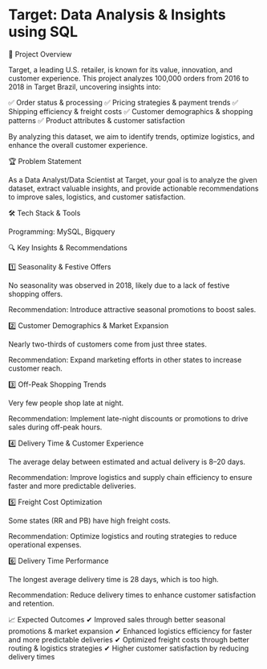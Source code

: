 # Target: Data Analysis & Insights using SQL

📌 Project Overview

Target, a leading U.S. retailer, is known for its value, innovation, and customer experience. This project analyzes 100,000 orders from 2016 to 2018 in Target Brazil, uncovering insights into:

✅ Order status & processing
✅ Pricing strategies & payment trends
✅ Shipping efficiency & freight costs
✅ Customer demographics & shopping patterns
✅ Product attributes & customer satisfaction

By analyzing this dataset, we aim to identify trends, optimize logistics, and enhance the overall customer experience.

🏆 Problem Statement

As a Data Analyst/Data Scientist at Target, your goal is to analyze the given dataset, extract valuable insights, and provide actionable recommendations to improve sales, logistics, and customer satisfaction.

🛠️ Tech Stack & Tools

Programming: MySQL, Bigquery

🔍 Key Insights & Recommendations

1️⃣ Seasonality & Festive Offers

No seasonality was observed in 2018, likely due to a lack of festive shopping offers.

Recommendation: Introduce attractive seasonal promotions to boost sales.

2️⃣ Customer Demographics & Market Expansion

Nearly two-thirds of customers come from just three states.

Recommendation: Expand marketing efforts in other states to increase customer reach.

3️⃣ Off-Peak Shopping Trends

Very few people shop late at night.

Recommendation: Implement late-night discounts or promotions to drive sales during off-peak hours.

4️⃣ Delivery Time & Customer Experience

The average delay between estimated and actual delivery is 8–20 days.

Recommendation: Improve logistics and supply chain efficiency to ensure faster and more predictable deliveries.

5️⃣ Freight Cost Optimization

Some states (RR and PB) have high freight costs.

Recommendation: Optimize logistics and routing strategies to reduce operational expenses.

6️⃣ Delivery Time Performance

The longest average delivery time is 28 days, which is too high.

Recommendation: Reduce delivery times to enhance customer satisfaction and retention.

📈 Expected Outcomes
✔ Improved sales through better seasonal promotions & market expansion
✔ Enhanced logistics efficiency for faster and more predictable deliveries
✔ Optimized freight costs through better routing & logistics strategies
✔ Higher customer satisfaction by reducing delivery times

